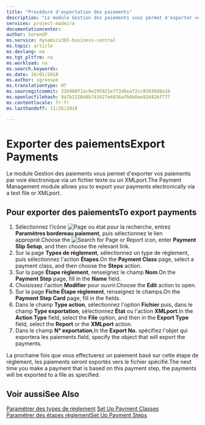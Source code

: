 ```yaml
---
title: "Procédure d'exportation des paiements"
description: "Le module Gestion des paiements vous permet d'exporter vos paiements par voie électronique via un fichier texte ou un XMLport."
services: project-madeira
documentationcenter: 
author: SorenGP
ms.service: dynamics365-business-central
ms.topic: article
ms.devlang: na
ms.tgt_pltfrm: na
ms.workload: na
ms.search.keywords: 
ms.date: 10/01/2018
ms.author: sgroespe
ms.translationtype: HT
ms.sourcegitcommit: 33b900f1ac9e295921e7f3d6ea72cc93939d8a1b
ms.openlocfilehash: 9a7b2328d4b743427e4836afb6b0ae92d42bf777
ms.contentlocale: fr-fr
ms.lasthandoff: 11/26/2018

---
```

# <a name="export-payments"></a><span data-ttu-id="b6493-103">Exporter des paiements</span><span class="sxs-lookup"><span data-stu-id="b6493-103">Export Payments</span></span>
<span data-ttu-id="b6493-104">Le module Gestion des paiements vous permet d'exporter vos paiements par voie électronique via un fichier texte ou un XMLport.</span><span class="sxs-lookup"><span data-stu-id="b6493-104">The Payment Management module allows you to export your payments electronically via a text file or XMLport.</span></span>  

## <a name="to-export-payments"></a><span data-ttu-id="b6493-105">Pour exporter des paiements</span><span class="sxs-lookup"><span data-stu-id="b6493-105">To export payments</span></span>  

1.  <span data-ttu-id="b6493-106">Sélectionnez l'icône ![Page ou état pour la recherche](../../media/ui-search/search_small.png "Page ou état pour la recherche"), entrez **Paramètres bordereau paiement**, puis sélectionnez le lien approprié.</span><span class="sxs-lookup"><span data-stu-id="b6493-106">Choose the ![Search for Page or Report](../../media/ui-search/search_small.png "Search for Page or Report icon") icon, enter **Payment Slip Setup**, and then choose the relevant link.</span></span>  
2.  <span data-ttu-id="b6493-107">Sur la page **Types de règlement**, sélectionnez un type de règlement, puis sélectionnez l'action **Étapes**.</span><span class="sxs-lookup"><span data-stu-id="b6493-107">On the **Payment Class** page, select a payment class, and then choose the **Steps** action.</span></span>  
3.  <span data-ttu-id="b6493-108">Sur la page **Étape règlement**, renseignez le champ **Nom**.</span><span class="sxs-lookup"><span data-stu-id="b6493-108">On the **Payment Step** page, fill in the **Name** field.</span></span>  
4.  <span data-ttu-id="b6493-109">Choisissez l'action **Modifier** pour ouvrir.</span><span class="sxs-lookup"><span data-stu-id="b6493-109">Choose the **Edit** action to open.</span></span>  
5.  <span data-ttu-id="b6493-110">Sur la page **Fiche Étape règlement**, renseignez le champs.</span><span class="sxs-lookup"><span data-stu-id="b6493-110">On the **Payment Step Card** page, fill in the fields.</span></span>  
6.  <span data-ttu-id="b6493-111">Dans le champ **Type action**, sélectionnez l'option **Fichier** puis, dans le champ **Type exportation**, sélectionnez **État** ou l'action **XMLport**.</span><span class="sxs-lookup"><span data-stu-id="b6493-111">In the **Action Type** field, select the **File** option, and then in the **Export Type** field, select the **Report** or the **XMLport** action.</span></span>  
7.  <span data-ttu-id="b6493-112">Dans le champ **N° exportation**,</span><span class="sxs-lookup"><span data-stu-id="b6493-112">In the **Export No.**</span></span> <span data-ttu-id="b6493-113">spécifiez l'objet qui exportera les paiements.</span><span class="sxs-lookup"><span data-stu-id="b6493-113">field, specify the object that will export the payments.</span></span>  

<span data-ttu-id="b6493-114">La prochaine fois que vous effectuerez un paiement basé sur cette étape de règlement, les paiements seront exportés vers le fichier spécifié.</span><span class="sxs-lookup"><span data-stu-id="b6493-114">The next time you make a payment that is based on this payment step, the payments will be exported to a file as specified.</span></span>  

## <a name="see-also"></a><span data-ttu-id="b6493-115">Voir aussi</span><span class="sxs-lookup"><span data-stu-id="b6493-115">See Also</span></span>  
 <span data-ttu-id="b6493-116">[Paramétrer des types de règlement](how-to-set-up-payment-classes.md) </span><span class="sxs-lookup"><span data-stu-id="b6493-116">[Set Up Payment Classes](how-to-set-up-payment-classes.md) </span></span>  
 [<span data-ttu-id="b6493-117">Paramétrer des étapes règlement</span><span class="sxs-lookup"><span data-stu-id="b6493-117">Set Up Payment Steps</span></span>](how-to-set-up-payment-steps.md)


